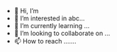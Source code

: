 - 👋 Hi, I’m 
- 👀 I’m interested in abc...
- 🌱 I’m currently learning ...
- 💞️ I’m looking to collaborate on ...
- 📫 How to reach  .......

<!---
andyheinzer/andyheinzer is a ✨ special ✨ repository because its `README.md` (this file) appears on your GitHub profile.
You can click the Preview link to take a look at your changes.


--->
